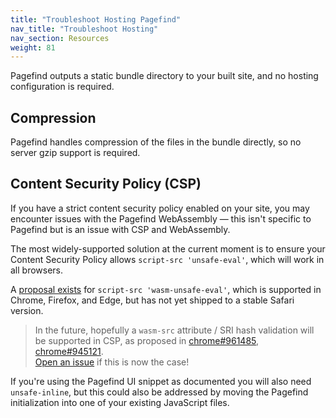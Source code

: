 ```yaml
---
title: "Troubleshoot Hosting Pagefind"
nav_title: "Troubleshoot Hosting"
nav_section: Resources
weight: 81
---
```


Pagefind outputs a static bundle directory to your built site, and no hosting configuration is required.

## Compression

Pagefind handles compression of the files in the bundle directly, so no server gzip support is required.

## Content Security Policy (CSP)

If you have a strict content security policy enabled on your site, you may encounter issues with the Pagefind WebAssembly — this isn't specific to Pagefind but is an issue with CSP and WebAssembly.

The most widely-supported solution at the current moment is to ensure your Content Security Policy allows `script-src 'unsafe-eval'`, which will work in all browsers.

A [proposal exists](https://github.com/WebAssembly/content-security-policy/blob/main/proposals/CSP.md) for `script-src 'wasm-unsafe-eval'`, which is supported in Chrome, Firefox, and Edge, but has not yet shipped to a stable Safari version.

> In the future, hopefully a `wasm-src` attribute / SRI hash validation will be supported in CSP, as proposed in [chrome#961485](https://bugs.chromium.org/p/chromium/issues/detail?id=961485), [chrome#945121](https://bugs.chromium.org/p/chromium/issues/detail?id=945121).  
[Open an issue](https://github.com/CloudCannon/pagefind/issues) if this is now the case!

If you're using the Pagefind UI snippet as documented you will also need `unsafe-inline`, but this could also be addressed by moving the Pagefind initialization into one of your existing JavaScript files.
